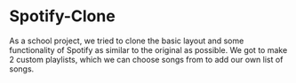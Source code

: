 # Spotify-Clone
As a school project, we tried to clone the basic layout and some functionality of Spotify as similar to the original as possible. We got to make 2 custom playlists, which we can choose songs from to add our own list of songs.
